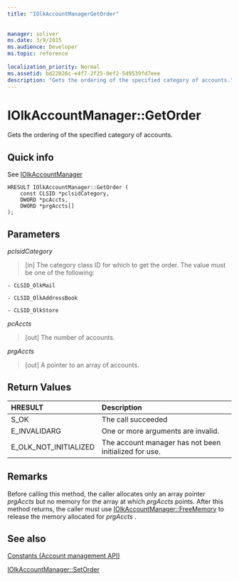 ```yaml
---
title: "IOlkAccountManagerGetOrder"
 
 
manager: soliver
ms.date: 3/9/2015
ms.audience: Developer
ms.topic: reference
 
localization_priority: Normal
ms.assetid: bd22026c-e4f7-2f25-0ef2-5d9539fd7eee
description: "Gets the ordering of the specified category of accounts."
---
```


# IOlkAccountManager::GetOrder

Gets the ordering of the specified category of accounts.
  
## Quick info

See [IOlkAccountManager](iolkaccountmanager.md)
  
```
HRESULT IOlkAccountManager::GetOrder (  
    const CLSID *pclsidCategory, 
    DWORD *pcAccts, 
    DWORD *prgAccts[] 
); 
```

## Parameters

 _pclsidCategory_
  
> [in] The category class ID for which to get the order. The value must be one of the following:
    
    - CLSID_OlkMail
    
    - CLSID_OlkAddressBook
    
    - CLSID_OlkStore
    
 _pcAccts_
  
>  [out] The number of accounts. 
    
 _prgAccts_
  
> [out] A pointer to an array of accounts.
    
## Return Values

|**HRESULT**|**Description**|
|:-----|:-----|
|S_OK  <br/> |The call succeeded  <br/> |
|E_INVALIDARG  <br/> |One or more arguments are invalid.  <br/> |
|E_OLK_NOT_INITIALIZED  <br/> |The account manager has not been initialized for use.  <br/> |
   
## Remarks

Before calling this method, the caller allocates only an array pointer  *prgAccts*  but no memory for the array at which  *prgAccts*  points. After this method returns, the caller must use [IOlkAccountManager::FreeMemory](iolkaccountmanager-freememory.md) to release the memory allocated for  *prgAccts*  . 
  
## See also



[Constants (Account management API)](constants-account-management-api.md)
  
[IOlkAccountManager::SetOrder](iolkaccountmanager-setorder.md)

